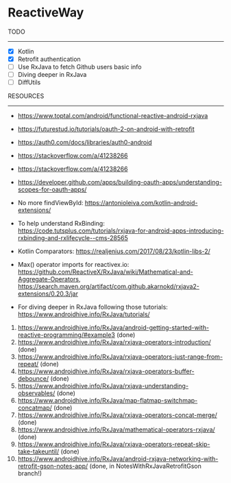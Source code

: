 # ReactiveWay

TODO
_____________________________________________________________
- [X] Kotlin
- [X] Retrofit authentication
- [ ] Use RxJava to fetch Github users basic info
- [ ] Diving deeper in RxJava
- [ ] DiffUtils
 
RESOURCES
_____________________________________________________________
- https://www.toptal.com/android/functional-reactive-android-rxjava
- https://futurestud.io/tutorials/oauth-2-on-android-with-retrofit
- https://auth0.com/docs/libraries/auth0-android
- https://stackoverflow.com/a/41238266
- https://stackoverflow.com/a/41238266
- https://developer.github.com/apps/building-oauth-apps/understanding-scopes-for-oauth-apps/
- No more findViewById: https://antonioleiva.com/kotlin-android-extensions/
- To help understand RxBinding: https://code.tutsplus.com/tutorials/rxjava-for-android-apps-introducing-rxbinding-and-rxlifecycle--cms-28565
- Kotlin Comparators: https://realjenius.com/2017/08/23/kotlin-libs-2/
- Max() operator imports for reactivex.io: https://github.com/ReactiveX/RxJava/wiki/Mathematical-and-Aggregate-Operators,
 https://search.maven.org/artifact/com.github.akarnokd/rxjava2-extensions/0.20.3/jar

- For diving deeper in RxJava following those tutorials: https://www.androidhive.info/RxJava/tutorials/
1. https://www.androidhive.info/RxJava/android-getting-started-with-reactive-programming/#example3 (done)
2. https://www.androidhive.info/RxJava/rxjava-operators-introduction/ (done)
3. https://www.androidhive.info/RxJava/rxjava-operators-just-range-from-repeat/ (done)
4. https://www.androidhive.info/RxJava/rxjava-operators-buffer-debounce/ (done)
5. https://www.androidhive.info/RxJava/rxjava-understanding-observables/ (done)
6. https://www.androidhive.info/RxJava/map-flatmap-switchmap-concatmap/ (done)
7. https://www.androidhive.info/RxJava/rxjava-operators-concat-merge/ (done)
8. https://www.androidhive.info/RxJava/mathematical-operators-rxjava/ (done)
9. https://www.androidhive.info/RxJava/rxjava-operators-repeat-skip-take-takeuntil/ (done)
10. https://www.androidhive.info/RxJava/android-rxjava-networking-with-retrofit-gson-notes-app/ (done, 
in NotesWithRxJavaRetrofitGson branch!)
